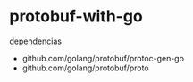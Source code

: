 # protobuf-with-go

dependencias
* github.com/golang/protobuf/protoc-gen-go
* github.com/golang/protobuf/proto
